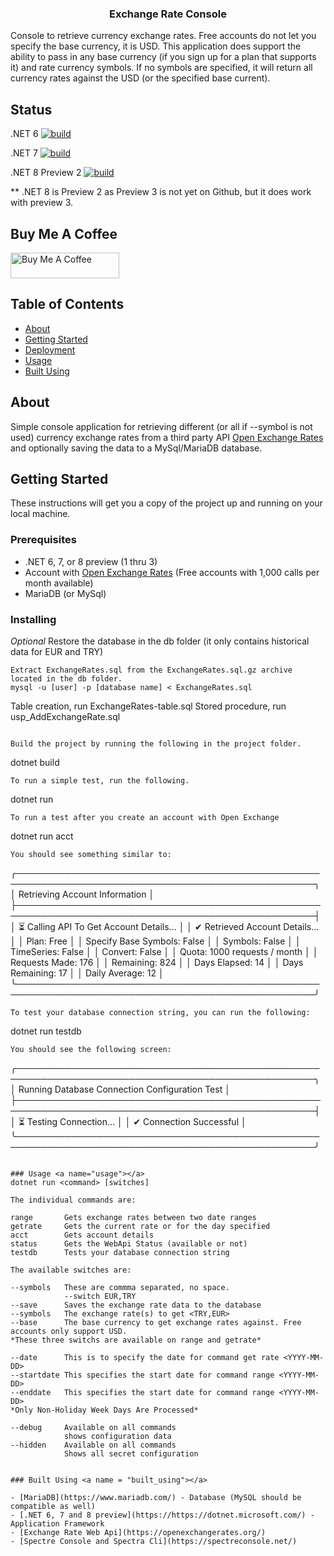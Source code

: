 <h3 align="center">Exchange Rate Console</h3>

<p>Console to retrieve currency exchange rates. Free accounts do not let you specify the base currency, it is USD. This application does support the ability to pass in any base currency (if you sign up for a plan that supports it) and rate currency symbols. If no symbols are specified, it will return all currency rates against the USD (or the specified base current).
    <br> 
</p>

## Status

.NET 6
[![build](https://github.com/dotnetdeveloperaz/ExchangeRateConsolev2/actions/workflows/dotnet6.yml/badge.svg?branch=main)](https://github.com/dotnetdeveloperaz/ExchangeRateConsolev2/actions/workflows/dotnet6.yml)

.NET 7
[![build](https://github.com/dotnetdeveloperaz/ExchangeRateConsolev2/actions/workflows/dotnet7.yml/badge.svg?branch=main)](https://github.com/dotnetdeveloperaz/ExchangeRateConsolev2/actions/workflows/dotnet7.yml)

.NET 8 Preview 2
[![build](https://github.com/dotnetdeveloperaz/ExchangeRateConsolev2/actions/workflows/dotnet8.yml/badge.svg?branch=main)](https://github.com/dotnetdeveloperaz/ExchangeRateConsolev2/actions/workflows/dotnet8.yml)

** .NET 8 is Preview 2 as Preview 3 is not yet on Github, but it does work with preview 3.

## Buy Me A Coffee
<a href="https://www.buymeacoffee.com/dotnetdev" target="_blank"><img src="https://cdn.buymeacoffee.com/buttons/default-orange.png" alt="Buy Me A Coffee" height="41" width="174"></a>

## Table of Contents
- [About](#about)
- [Getting Started](#getting_started)
- [Deployment](#deployment)
- [Usage](#usage)
- [Built Using](#built_using)

## About <a name = "about"></a>

Simple console application for retrieving different (or all if --symbol is not used) currency exchange rates from a third party API <a target="_blank" href="https://openexchangerates.org/api/">Open Exchange Rates</a> and optionally saving the data to a MySql/MariaDB database.

## Getting Started <a name = "getting_started"></a>

These instructions will get you a copy of the project up and running on your local machine.

### Prerequisites

- .NET 6, 7, or 8 preview (1 thru 3)
- Account with <a target="_blank" href="https://openexchangerates.org/api/">Open Exchange Rates</a> (Free accounts with 1,000 calls per month available)
- MariaDB (or MySql)

### Installing

*Optional* Restore the database in the db folder (it only contains historical data for EUR and TRY)
```
Extract ExchangeRates.sql from the ExchangeRates.sql.gz archive located in the db folder.
mysql -u [user] -p [database name] < ExchangeRates.sql
```
Table creation, run ExchangeRates-table.sql
Stored procedure, run usp_AddExchangeRate.sql
```

Build the project by running the following in the project folder.
``` 
dotnet build
``` 
To run a simple test, run the following.
``` 
dotnet run
```
To run a test after you create an account with Open Exchange
```
dotnet run acct
```
You should see something similar to:
```
╭──────────────────────────────────────────────────────────────────────────────────────────────────╮
│                                  Retrieving Account Information                                  │
├──────────────────────────────────────────────────────────────────────────────────────────────────┤
│ ⏳ Calling API To Get Account Details...                                                         │
│ ✔ Retrieved Account Details...                                                                  │
│     Plan: Free                                                                                   │
│     Specify Base Symbols: False                                                                  │
│     Symbols: False                                                                               │
│     TimeSeries: False                                                                            │
│     Convert: False                                                                               │
│     Quota: 1000 requests / month                                                                 │
│     Requests Made: 176                                                                           │
│     Remaining: 824                                                                               │
│     Days Elapsed: 14                                                                             │
│     Days Remaining: 17                                                                           │
│     Daily Average: 12                                                                            │
╰──────────────────────────────────────────────────────────────────────────────────────────────────╯
```
To test your database connection string, you can run the following:
```
dotnet run testdb
```
You should see the following screen:
```
╭──────────────────────────────────────────────────────────────────────────────────────────────────╮
│                          Running Database Connection Configuration Test                          │
├──────────────────────────────────────────────────────────────────────────────────────────────────┤
│ ⏳ Testing Connection...                                                                         │
│ ✔ Connection Successful                                                                         │
╰──────────────────────────────────────────────────────────────────────────────────────────────────╯
```

### Usage <a name="usage"></a>
dotnet run <command> [switches]

The individual commands are:

range       Gets exchange rates between two date ranges
getrate     Gets the current rate or for the day specified
acct        Gets account details
status      Gets the WebApi Status (available or not)
testdb      Tests your database connection string

The available switches are:

--symbols   These are commma separated, no space.
            --switch EUR,TRY
--save      Saves the exchange rate data to the database
--symbols   The exchange rate(s) to get <TRY,EUR>
--base      The base currency to get exchange rates against. Free accounts only support USD.
*These three switchs are available on range and getrate*

--date      This is to specify the date for command get rate <YYYY-MM-DD>
--startdate This specifies the start date for command range <YYYY-MM-DD>
--enddate   This specifies the start date for command range <YYYY-MM-DD>
*Only Non-Holiday Week Days Are Processed*

--debug     Available on all commands
            shows configuration data
--hidden    Available on all commands
            Shows all secret configuration            


### Built Using <a name = "built_using"></a>

- [MariaDB](https://www.mariadb.com/) - Database (MySQL should be compatible as well)
- [.NET 6, 7 and 8 preview](https://https://dotnet.microsoft.com/) - Application Framework
- [Exchange Rate Web Api](https://openexchangerates.org/)
- [Spectre Console and Spectra Cli](https://spectreconsole.net/)